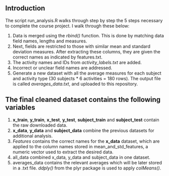 Introduction
-------------------------------
The script run_analysis.R walks through step by step the 5 steps necessary to complete the course project. I walk through these below:

1) Data is merged using the *rbind()* function. This is done by matching data field names, lengths and measures. 
2) Next, fields are restricted to those with similar mean and standard deviation measures. After extracting these columns, they are given the correct names as indicated by features.txt.
3) The activity names and IDs from *activity_labels.txt* are added.
4) Incorrect or unclear field names are addressed. 
5) Generate a new dataset with all the average measures for each subject and activity type (30 subjects * 6 activities = 180 rows). The output file is called *averages_data.txt*, and uploaded to this repository.

The final cleaned dataset contains the following variables
-----------------------------------------------------------
1) **x_train**, **y_train**, **x_test**, **y_test**, **subject_train** and **subject_test** contain the raw downloaded data.
2) **x_data**, **y_data** and **subject_data** combine the previous datasets for additional analysis.
3) *Features* contains the correct names for the **x_data** dataset, which are applied to the column names stored in mean_and_std_features, a numeric vector used to extract the desired data.
4) all_data combined x_data, y_data and subject_data in one dataset.
5) averages_data contains the relevant averages which will be later stored in a .txt file. *ddply()* from the plyr package is used to apply *colMeans()*.